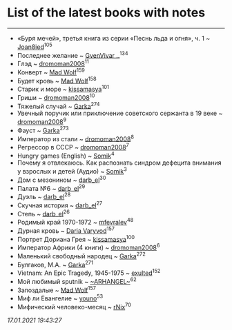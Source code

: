 # List of the latest books with notes
---

* «Буря мечей», третья книга из серии «Песнь льда и огня», ч. 1 ~ [Joan8ied](users/240/2401650-vkontakte)<sup>105</sup>
* Последнее желание ~ [GvenVivar ..](users/158/158266434925901-facebook)<sup>134</sup>
* Глэд ~ [dromoman2008](users/444/44461886-yandex)<sup>11</sup>
* Конверт ~ [Mad Wolf](users/947/94738840-vkontakte)<sup>159</sup>
* Будет кровь ~ [Mad Wolf](users/947/94738840-vkontakte)<sup>158</sup>
* Старик и море ~ [kissamasya](users/684/68439978-vkontakte)<sup>101</sup>
* Гриши ~ [dromoman2008](users/444/44461886-yandex)<sup>10</sup>
* Тяжелый случай ~ [Garka](users/115/115753719718250012620-google)<sup>274</sup>
* Увечный поручик или приключение советского сержанта в 19 веке ~ [dromoman2008](users/444/44461886-yandex)<sup>9</sup>
* Фауст ~ [Garka](users/115/115753719718250012620-google)<sup>273</sup>
* Император из стали ~ [dromoman2008](users/444/44461886-yandex)<sup>8</sup>
* Регрессор в СССР ~ [dromoman2008](users/444/44461886-yandex)<sup>7</sup>
* Hungry games (English) ~ [Somik](users/100/100006761945842-facebook)<sup>4</sup>
* Почему я отвлекаюсь. Как распознать синдром дефецита внимания у взрослых и детей (Аудио) ~ [Somik](users/100/100006761945842-facebook)<sup>3</sup>
* Дом с мезонином ~ [darb_el](users/184/184135339-vkontakte)<sup>30</sup>
* Палата №6 ~ [darb_el](users/184/184135339-vkontakte)<sup>29</sup>
* Дуэль ~ [darb_el](users/184/184135339-vkontakte)<sup>28</sup>
* Скучная история ~ [darb_el](users/184/184135339-vkontakte)<sup>27</sup>
* Степь ~ [darb_el](users/184/184135339-vkontakte)<sup>26</sup>
* Родимый край 1970-1972 ~ [mfevralev](users/140/140966150-vkontakte)<sup>48</sup>
* Дурная кровь ~ [Daria Varyvod](users/829/829893410524253-facebook)<sup>157</sup>
* Портрет Дориана Грея ~ [kissamasya](users/684/68439978-vkontakte)<sup>100</sup>
* Император Африки  (4 книги) ~ [dromoman2008](users/444/44461886-yandex)<sup>6</sup>
* Маленький свободный народец ~ [Garka](users/115/115753719718250012620-google)<sup>272</sup>
* Булгаков, М.А. ~ [Garka](users/115/115753719718250012620-google)<sup>271</sup>
* Vietnam: An Epic Tragedy, 1945-1975 ~ [exulted](users/100/100599204551896265722-google)<sup>152</sup>
* Мой любимый sputnik ~ [~ARHANGEL~](users/642/64251996-vkontakte)<sup>62</sup>
* Запоздалые ~ [Mad Wolf](users/947/94738840-vkontakte)<sup>157</sup>
* Миф ли Евангелие ~ [youno](users/302/302928912-vkontakte)<sup>53</sup>
* Мифический человеко-месяц ~ [rNix](users/227/22742452-yandex)<sup>70</sup>


_17.01.2021 19:43:27_
